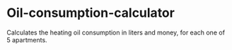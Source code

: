 # Oil-consumption-calculator
Calculates the heating oil consumption in liters and money, for each one of 5 apartments. 
